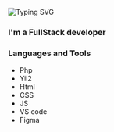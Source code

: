 ![Typing SVG](https://readme-typing-svg.demolab.com?font=Fira+Code&pause=1000&width=435&lines=Hi+there%2CI'm+Elena)
### I'm a FullStack developer
### Languages and Tools
* Php
* Yii2
* Html
* CSS
* JS
* VS code
* Figma

